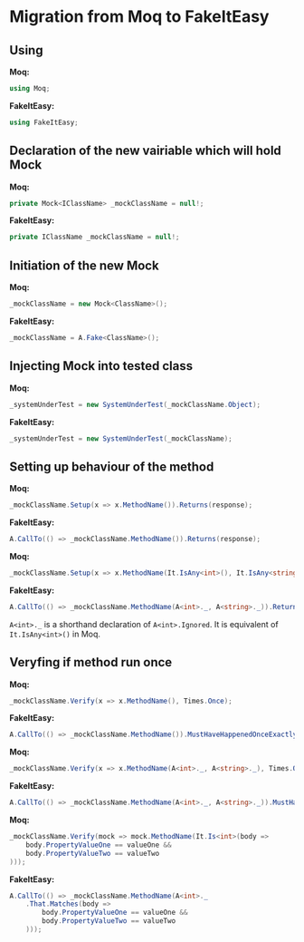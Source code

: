 # Migration from Moq to FakeItEasy

## Using
**Moq:**
```C#
using Moq; 
```

**FakeItEasy:**
```C#
using FakeItEasy;
```

## Declaration of the new vairiable which will hold Mock
**Moq:**
```C#
private Mock<IClassName> _mockClassName = null!; 
```

**FakeItEasy:**
```C#
private IClassName _mockClassName = null!;
```

## Initiation of the new Mock
**Moq:**
```C#
_mockClassName = new Mock<ClassName>();
```

**FakeItEasy:**
```C#
_mockClassName = A.Fake<ClassName>();
```

## Injecting Mock into tested class
**Moq:**
```C#
_systemUnderTest = new SystemUnderTest(_mockClassName.Object);
```

**FakeItEasy:**
```C#
_systemUnderTest = new SystemUnderTest(_mockClassName);
```

## Setting up behaviour of the method
**Moq:**
```C#
_mockClassName.Setup(x => x.MethodName()).Returns(response);
```

**FakeItEasy:**
```C#
A.CallTo(() => _mockClassName.MethodName()).Returns(response);
```

**Moq:**
```C#
_mockClassName.Setup(x => x.MethodName(It.IsAny<int>(), It.IsAny<string>())).Returns(response);
```

**FakeItEasy:**
```C#
A.CallTo(() => _mockClassName.MethodName(A<int>._, A<string>._)).Returns(response);
```

```A<int>._``` is a shorthand declaration of ```A<int>.Ignored```. It is equivalent of ```It.IsAny<int>()``` in Moq.

## Veryfing if method run once
**Moq:**
```C#
_mockClassName.Verify(x => x.MethodName(), Times.Once);
```

**FakeItEasy:**
```C#
A.CallTo(() => _mockClassName.MethodName()).MustHaveHappenedOnceExactly();
```

**Moq:**
```C#
_mockClassName.Verify(x => x.MethodName(A<int>._, A<string>._), Times.Once);
```

**FakeItEasy:**
```C#
A.CallTo(() => _mockClassName.MethodName(A<int>._, A<string>._)).MustHaveHappenedOnceExactly();
```

**Moq:**
```C#
_mockClassName.Verify(mock => mock.MethodName(It.Is<int>(body =>
    body.PropertyValueOne == valueOne &&
    body.PropertyValueTwo == valueTwo
)));
```

**FakeItEasy:**
```C#
A.CallTo(() => _mockClassName.MethodName(A<int>._
    .That.Matches(body =>
        body.PropertyValueOne == valueOne &&
        body.PropertyValueTwo == valueTwo
    )));
```

